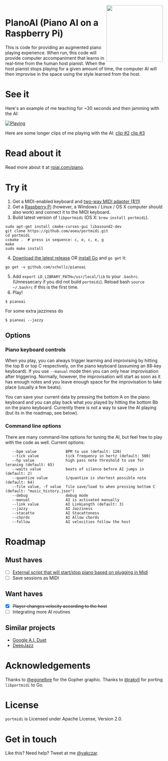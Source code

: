 <img align="right" src="https://rpiai.com/content/images/2017/09/gopher-1.svg" width="180" />

# PIanoAI (Piano AI on a Raspberry Pi)

This is code for providing an augmented piano playing experience. When run, this code will provide computer accompaniment that learns in real-time from the human host pianist. When the host pianist stops playing for a given amount of time, the computer AI will then improvise in the space using the style learned from the host.

# See it

Here's an example of me teaching for ~30 seconds and then jamming with the AI:

[![Playing](http://i.imgur.com/F0piGEz.png)](https://www.youtube.com/watch?v=bvMW71BJofc)

Here are some longer clips of me playing with the AI: [clip #2](https://www.youtube.com/watch?v=vF0uQax56a4) [clip #3](https://www.youtube.com/watch?v=yYuBqUxZtp0)

# Read about it

Read more about it at [rpiai.com/piano](https://rpiai.com/piano/).

# Try it

1. Get a MIDI-enabled keyboard and [two-way MIDI adapter ($11)](http://amzn.to/2z46jsk)
2. Get a [Raspberry Pi](http://amzn.to/2z3z8F5) (however, a Windows / Linux / OS X computer should also work) and connect it to the MIDI keyboard.
3. Build latest version of `libportmidi` (OS X: `brew install portmidi`).

```
sudo apt-get install cmake-curses-gui libasound2-dev
git clone https://github.com/aoeu/portmidi.git
cd portmidi
ccmake .  # press in sequence: c, e, c, e, g
make
sudo make install
```

4. [Download the latest release](https://github.com/schollz/pianoai/releases/latest) OR [install Go](https://golang.org/dl/) and `go get` it:

```
go get -v github.com/schollz/pianoai
```

5. Add `export LD_LIBRARY_PATH=/usr/local/lib` to your `.bashrc`. (Unnessecary if you did not build `portmidi`). Reload bash `source ~/.bashrc` if this is the first time.
6. Play!

```
$ pianoai
```

For some extra jazziness do

```
$ pianoai --jazzy
```

## Options 

### Piano keyboard controls

When you play, you can always trigger learning and improvising by hitting the top B or top C respectively, on the piano keyboard (assuming an 88-key keyboard). If you use `--manual` mode then you can only hear improvisation after triggering. Normally, however, the improvisation will start as soon as it has enough notes and you leave enough space for the improvisation to take place (usually a few beats).

You can save your current data by pressing the bottom A on the piano keyboard and you can play back what *you* played by hitting the bottom Bb on the piano keyboard. Currently there is not a way to save the AI playing (but its in the roadmap, see below).

### Command line options

There are many command-line options for tuning the AI, but feel free to play with the code as well. Current options:

```
   --bpm value             BPM to use (default: 120)
   --tick value            tick frequency in hertz (default: 500)
   --hp value              high pass note threshold to use for leraning (default: 65)
   --waits value           beats of silence before AI jumps in (default: 2)
   --quantize value        1/quantize is shortest possible note (default: 64)
   --file value, -f value  file save/load to when pressing bottom C (default: "music_history.json")
   --debug                 debug mode
   --manual                AI is activated manually
   --link value            AI LinkLength (default: 3)
   --jazzy                 AI Jazziness
   --stacatto              AI Stacattoness
   --chords                AI Allow chords
   --follow                AI velocities follow the host
```

# Roadmap

## Must haves

- [ ] [External script that will start/stop piano based on plugging in Midi](https://raspberrypi.stackexchange.com/questions/19600/is-there-a-way-to-automatically-activate-a-script-when-a-usb-device-connects?newreg=270fe49c413340daa171e1dfdbf96de9)
- [ ] Save sessions as MIDI

## Want haves

- [x] ~~Player changes velocity according to the host~~
- [ ] Integrating more AI routines

## Similar projects

- [Google A.I. Duet](https://github.com/googlecreativelab/aiexperiments-ai-duet)
- [DeepJazz](https://github.com/jisungk/deepjazz)

# Acknowledgements

Thanks to [@egonelbre](https://github.com/egonelbre) for the Gopher graphic.
Thanks to [@rakyll](https://github.com/rakyll) for porting `libportmidi` to Go.

# License

`portmidi` is Licensed under Apache License, Version 2.0.

# Get in touch
 
Like this? Need help? Tweet at me [@yakczar](https://twitter.com/intent/tweet?text=@yakczar%20).
